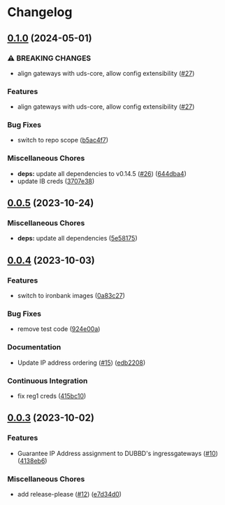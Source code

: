 # Changelog

## [0.1.0](https://github.com/defenseunicorns/uds-capability-metallb/compare/v0.0.5...v0.1.0) (2024-05-01)


### ⚠ BREAKING CHANGES

* align gateways with uds-core, allow config extensibility ([#27](https://github.com/defenseunicorns/uds-capability-metallb/pull/27))

### Features

* align gateways with uds-core, allow config extensibility ([#27](https://github.com/defenseunicorns/uds-capability-metallb/pull/27))


### Bug Fixes

* switch to repo scope ([b5ac4f7](https://github.com/defenseunicorns/uds-capability-metallb/commit/b5ac4f7a67a8aa1ef485fbd592c9c42c6709958b))


### Miscellaneous Chores

* **deps:** update all dependencies to v0.14.5 ([#26](https://github.com/defenseunicorns/uds-capability-metallb/issues/26)) ([644dba4](https://github.com/defenseunicorns/uds-capability-metallb/commit/644dba4e2d772d9804415f4e499d9d9d0ca7a42a))
* update IB creds ([3707e38](https://github.com/defenseunicorns/uds-capability-metallb/commit/3707e38544db5afc7f879ce233c979f7bc9ae80d))

## [0.0.5](https://github.com/defenseunicorns/uds-capability-metallb/compare/v0.0.4...v0.0.5) (2023-10-24)


### Miscellaneous Chores

* **deps:** update all dependencies ([5e58175](https://github.com/defenseunicorns/uds-capability-metallb/commit/5e5817586c2f1195de6c8ca01326e37f3691defb))

## [0.0.4](https://github.com/defenseunicorns/uds-package-metallb/compare/v0.0.3...v0.0.4) (2023-10-03)


### Features

* switch to ironbank images ([0a83c27](https://github.com/defenseunicorns/uds-package-metallb/commit/0a83c277aefef7d2450d4d61cb55cd769db6887f))


### Bug Fixes

* remove test code ([924e00a](https://github.com/defenseunicorns/uds-package-metallb/commit/924e00aebf9d562df3d9ee3dcf5d1e57da813eae))


### Documentation

* Update IP address ordering ([#15](https://github.com/defenseunicorns/uds-package-metallb/issues/15)) ([edb2208](https://github.com/defenseunicorns/uds-package-metallb/commit/edb220864c6000dccd57249b7b63d9203048a6c2))


### Continuous Integration

* fix reg1 creds ([415bc10](https://github.com/defenseunicorns/uds-package-metallb/commit/415bc10ff5aaaf36180cbabd7bce4d627873cfcc))

## [0.0.3](https://github.com/defenseunicorns/uds-package-metallb/compare/v0.0.2...v0.0.3) (2023-10-02)


### Features

* Guarantee IP Address assignment to DUBBD's ingressgateways ([#10](https://github.com/defenseunicorns/uds-package-metallb/issues/10)) ([4138eb6](https://github.com/defenseunicorns/uds-package-metallb/commit/4138eb680c62d6c7d0c735672d7f1eec0fdb08c9))


### Miscellaneous Chores

* add release-please ([#12](https://github.com/defenseunicorns/uds-package-metallb/issues/12)) ([e7d34d0](https://github.com/defenseunicorns/uds-package-metallb/commit/e7d34d0a46d364e8f8eac07f6dec4fda4e282c65))
